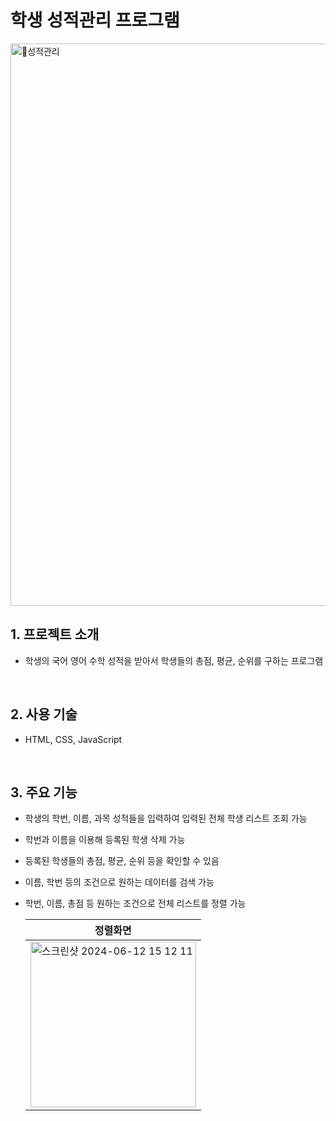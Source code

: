 # 학생 성적관리 프로그램


<img width="900" alt="성적관리" src="https://github.com/ROKTIC/project_sms/assets/38402914/498e4768-01c0-4b1f-9a13-42261bb7945a">


## 1. 프로젝트 소개

-  학생의 국어 영어 수학 성적을 받아서 학생들의 총점, 평균, 순위를 구하는 프로그램

<br>

## 2. 사용 기술

-  HTML, CSS, JavaScript</b>

<br>

## 3. 주요 기능

-  학생의 학번, 이름, 과목 성적들을 입력하여 입력된 전체 학생 리스트 조회 가능
-  학번과 이름을 이용해 등록된 학생 삭제 가능
-  등록된 학생들의 총점, 평균, 순위 등을 확인할 수 있음
-  이름, 학번 등의 조건으로 원하는 데이터를 검색 가능
-  학번, 이름, 총점 등 원하는 조건으로 전체 리스트를 정렬 가능


   | 정렬화면 |
   |----------|
   |<img width="265" alt="스크린샷 2024-06-12 15 12 11" src="https://github.com/ROKTIC/project_sms/assets/38402914/8ae48793-7a67-407e-91bb-e077769d79b9">|




